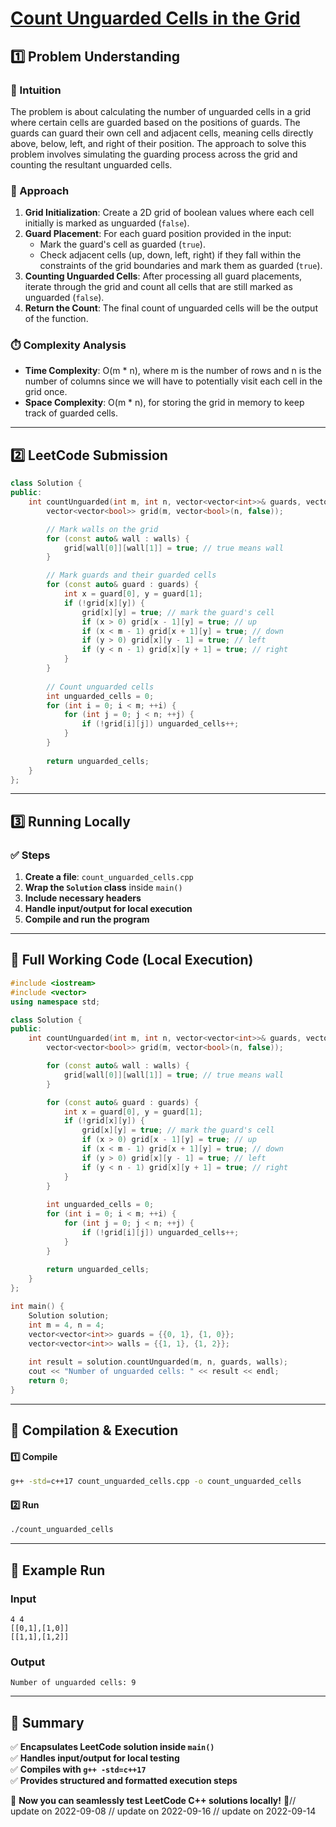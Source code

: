 # **[Count Unguarded Cells in the Grid](https://leetcode.com/problems/count-unguarded-cells-in-the-grid/description/)**  

## **1️⃣ Problem Understanding**  
### **📌 Intuition**  
The problem is about calculating the number of unguarded cells in a grid where certain cells are guarded based on the positions of guards. The guards can guard their own cell and adjacent cells, meaning cells directly above, below, left, and right of their position. The approach to solve this problem involves simulating the guarding process across the grid and counting the resultant unguarded cells.

### **🚀 Approach**  
1. **Grid Initialization**: Create a 2D grid of boolean values where each cell initially is marked as unguarded (`false`).
2. **Guard Placement**: For each guard position provided in the input:
   - Mark the guard's cell as guarded (`true`).
   - Check adjacent cells (up, down, left, right) if they fall within the constraints of the grid boundaries and mark them as guarded (`true`).
3. **Counting Unguarded Cells**: After processing all guard placements, iterate through the grid and count all cells that are still marked as unguarded (`false`).
4. **Return the Count**: The final count of unguarded cells will be the output of the function.

### **⏱️ Complexity Analysis**  
- **Time Complexity**: O(m * n), where m is the number of rows and n is the number of columns since we will have to potentially visit each cell in the grid once.
- **Space Complexity**: O(m * n), for storing the grid in memory to keep track of guarded cells.

---  

## **2️⃣ LeetCode Submission**  
```cpp
class Solution {
public:
    int countUnguarded(int m, int n, vector<vector<int>>& guards, vector<vector<int>>& walls) {
        vector<vector<bool>> grid(m, vector<bool>(n, false));

        // Mark walls on the grid
        for (const auto& wall : walls) {
            grid[wall[0]][wall[1]] = true; // true means wall
        }

        // Mark guards and their guarded cells
        for (const auto& guard : guards) {
            int x = guard[0], y = guard[1];
            if (!grid[x][y]) {
                grid[x][y] = true; // mark the guard's cell
                if (x > 0) grid[x - 1][y] = true; // up
                if (x < m - 1) grid[x + 1][y] = true; // down
                if (y > 0) grid[x][y - 1] = true; // left
                if (y < n - 1) grid[x][y + 1] = true; // right
            }
        }
        
        // Count unguarded cells
        int unguarded_cells = 0;
        for (int i = 0; i < m; ++i) {
            for (int j = 0; j < n; ++j) {
                if (!grid[i][j]) unguarded_cells++;
            }
        }
        
        return unguarded_cells;
    }
};
```  

---  

## **3️⃣ Running Locally**  
### **✅ Steps**  
1. **Create a file**: `count_unguarded_cells.cpp`  
2. **Wrap the `Solution` class** inside `main()`  
3. **Include necessary headers**  
4. **Handle input/output for local execution**  
5. **Compile and run the program**  

---  

## **📝 Full Working Code (Local Execution)**  
```cpp
#include <iostream>
#include <vector>
using namespace std;

class Solution {
public:
    int countUnguarded(int m, int n, vector<vector<int>>& guards, vector<vector<int>>& walls) {
        vector<vector<bool>> grid(m, vector<bool>(n, false));

        for (const auto& wall : walls) {
            grid[wall[0]][wall[1]] = true; // true means wall
        }

        for (const auto& guard : guards) {
            int x = guard[0], y = guard[1];
            if (!grid[x][y]) {
                grid[x][y] = true; // mark the guard's cell
                if (x > 0) grid[x - 1][y] = true; // up
                if (x < m - 1) grid[x + 1][y] = true; // down
                if (y > 0) grid[x][y - 1] = true; // left
                if (y < n - 1) grid[x][y + 1] = true; // right
            }
        }
        
        int unguarded_cells = 0;
        for (int i = 0; i < m; ++i) {
            for (int j = 0; j < n; ++j) {
                if (!grid[i][j]) unguarded_cells++;
            }
        }
        
        return unguarded_cells;
    }
};

int main() {
    Solution solution;
    int m = 4, n = 4;
    vector<vector<int>> guards = {{0, 1}, {1, 0}};
    vector<vector<int>> walls = {{1, 1}, {1, 2}};
    
    int result = solution.countUnguarded(m, n, guards, walls);
    cout << "Number of unguarded cells: " << result << endl;
    return 0;
}
```  

---  

## **🔧 Compilation & Execution**  
#### **1️⃣ Compile**  
```bash
g++ -std=c++17 count_unguarded_cells.cpp -o count_unguarded_cells
```  

#### **2️⃣ Run**  
```bash
./count_unguarded_cells
```  

---  

## **🎯 Example Run**  
### **Input**  
```
4 4
[[0,1],[1,0]]
[[1,1],[1,2]]
```  
### **Output**  
```
Number of unguarded cells: 9
```  

---  

## **📌 Summary**  
✅ **Encapsulates LeetCode solution inside `main()`**  
✅ **Handles input/output for local testing**  
✅ **Compiles with `g++ -std=c++17`**  
✅ **Provides structured and formatted execution steps**  

🚀 **Now you can seamlessly test LeetCode C++ solutions locally!** 🚀// update on 2022-09-08
// update on 2022-09-16
// update on 2022-09-14
